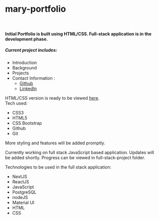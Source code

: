 # mary-portfolio

<br>

#### Initial Portfolio is built using HTML/CSS. Full-stack application is in the development phase.
##### Current project includes:
- Introduction
- Background
- Projects
- Contact Information :
   - [Github](https://github.com/maryjohnben)
   - [LinkedIn](http://linkedin.com/in/mary-benjamin)

HTML/CSS version is ready to be viewed [here](https://maryjohnben.github.io/mary-portfolio/).
<br>
Tech used:
- CSS3
- HTML5
- CSS Bootstrap
- Github
- Git
<p>More styling and features will be added promptly.</p>
<p>
Currently working on full stack JavaScript based application. Updates will be added shortly. Progress can be viewed in full-stack-project folder.
</p>
<p> Technologies to be used in the full stack application: 

- NextJS
- ReactJS
- JavaScript
- PostgreSQL
- nodeJS
- Material UI
- HTML
- CSS
</p>
